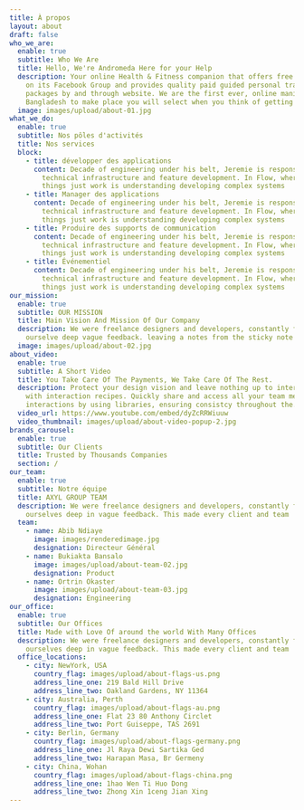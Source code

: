 ```yaml
---
title: À propos
layout: about
draft: false
who_we_are:
  enable: true
  subtitle: Who We Are
  title: Hello, We're Andromeda Here for your Help
  description: Your online Health & Fitness companion that offers free assistance
    on its Facebook Group and provides quality paid guided personal training
    packages by and through website. We are the first ever, online manifesto in
    Bangladesh to make place you will select when you think of getting fit
  image: images/upload/about-01.jpg
what_we_do:
  enable: true
  subtitle: Nos pôles d'activités
  title: Nos services
  block:
    - title: développer des applications
      content: Decade of engineering under his belt, Jeremie is responsible for
        technical infrastructure and feature development. In Flow, wherever
        things just work is understanding developing complex systems
    - title: Manager des applications
      content: Decade of engineering under his belt, Jeremie is responsible for
        technical infrastructure and feature development. In Flow, wherever
        things just work is understanding developing complex systems
    - title: Produire des supports de communication
      content: Decade of engineering under his belt, Jeremie is responsible for
        technical infrastructure and feature development. In Flow, wherever
        things just work is understanding developing complex systems
    - title: Événementiel
      content: Decade of engineering under his belt, Jeremie is responsible for
        technical infrastructure and feature development. In Flow, wherever
        things just work is understanding developing complex systems
our_mission:
  enable: true
  subtitle: OUR MISSION
  title: Main Vision And Mission Of Our Company
  description: We were freelance designers and developers, constantly finding
    ourselve deep vague feedback. leaving a notes from the sticky note piece .
  image: images/upload/about-02.jpg
about_video:
  enable: true
  subtitle: A Short Video
  title: You Take Care Of The Payments, We Take Care Of The Rest.
  description: Protect your design vision and leave nothing up to interpretation
    with interaction recipes. Quickly share and access all your team members
    interactions by using libraries, ensuring consistcy throughout the.
  video_url: https://www.youtube.com/embed/dyZcRRWiuuw
  video_thumbnail: images/upload/about-video-popup-2.jpg
brands_carousel:
  enable: true
  subtitle: Our Clients
  title: Trusted by Thousands Companies
  section: /
our_team:
  enable: true
  subtitle: Notre équipe
  title: AXYL GROUP TEAM
  description: We were freelance designers and developers, constantly finding <br>
    ourselves deep in vague feedback. This made every client and team
  team:
    - name: Abib Ndiaye
      image: images/renderedimage.jpg
      designation: Directeur Général
    - name: Bukiakta Bansalo
      image: images/upload/about-team-02.jpg
      designation: Product
    - name: Ortrin Okaster
      image: images/upload/about-team-03.jpg
      designation: Engineering
our_office:
  enable: true
  subtitle: Our Offices
  title: Made with Love Of around the world With Many Offices
  description: We were freelance designers and developers, constantly finding <br>
    ourselves deep in vague feedback. This made every client and team
  office_locations:
    - city: NewYork, USA
      country_flag: images/upload/about-flags-us.png
      address_line_one: 219 Bald Hill Drive
      address_line_two: Oakland Gardens, NY 11364
    - city: Australia, Perth
      country_flag: images/upload/about-flags-au.png
      address_line_one: Flat 23 80 Anthony Circlet
      address_line_two: Port Guiseppe, TAS 2691
    - city: Berlin, Germany
      country_flag: images/upload/about-flags-germany.png
      address_line_one: Jl Raya Dewi Sartika Ged
      address_line_two: Harapan Masa, Br Germeny
    - city: China, Wohan
      country_flag: images/upload/about-flags-china.png
      address_line_one: 1hao Wen Ti Huo Dong
      address_line_two: Zhong Xin 1ceng Jian Xing
---
```

